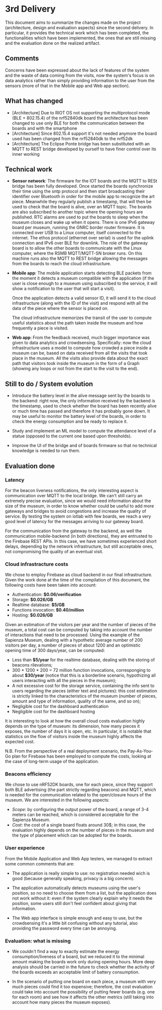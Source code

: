 # 3rd Delivery

This document aims to summarize the changes made on the project (architecture, design and evaluation aspects) since the second delivery. In particular, it provides the technical work which has been completed, the functionalities which have been implemented, the ones that are still missing and the evaluation done on the realized artifact.

## Comments 
Concerns have been expressed about the lack of features of the system and the waste of data coming from the visits, now the system's focus is on data analytics rather than simply providing information to the user from the sensors (more of that in the Mobile app and Web app section). 

## What has changed

- [Architecture] Due to RIOT OS not supporting the multiprotocol mode (BLE + 802.15.4) of the nrf52840dk board the architecture has been changed to use only BLE for both the communication between the boards and with the smartphone
- [Architecture] Since 802.15.4 support it's not needed anymore the board used has been changed from the nrf52840dk to the nrf52dk
- [Architecture] The Eclipse Ponte bridge has been substituted with an MQTT to REST bridge developed by ourself to have finer control over its inner working


## Technical work

- **Sensor network**:
  The firmware for the IOT boards and the MQTT to RESt bridge has been fully developed. 
  Once started the boards synchronize their time using the sntp protocol and then start broadcasting their identifier over Bluetooth in order for the mobile app to recognize the art piece. Meanwhile they regularly publish a timestamp, that will then be used to check that the board is alive, over an MQTT topic. The boards are also subscribed to another topic where the opening hours are published. RTC alarms are used to put the boards to sleep when the museum closes and wake up when it opens.
  There is one IPv6 gateway board per museum, running the GNRC border router firmware. It is connected over USB to a Linux computer, itself connected to the internet. The ethos protocol (ethernet over serial) is used for the uplink connection and IPv6 over BLE for downlink.
  The role of the gateway board is to allow the other boards to communicate with the Linux computer, where the RSMB MQTT/MQTT-SN broker runs.
  On this machine runs also the MQTT to REST bridge allowing the messages from the boards to reach the cloud infrastructure.
  <br/>

- **Mobile app**:
  The mobile application starts detecting BLE packets from the moment it detects a museum compatible with the application (if the user is close enough to a museum using subscribed to the service, it will show a notification to the user that will start a visit).
  
  Once the application detects a valid sensor ID, it will send it to the cloud infrastructure (along with the ID of the visit) and respond with all the data of the piece where the sensor is placed on. 
  
  The cloud infrastructure memorizes the transit of the user to compute useful statistics about the path taken inside the museum and how frequently a piece is visited.
  <br/>

- **Web app**:
  From the feedback received, much bigger importance was given to data analytics and crowdsensing. Specifically: now the cloud infrastructure uses a model to compute how crowded a piece inside a museum can be, based on data received from all the visits that took place in the museum. All the visits also provide data about the exact path that visitors took inside the museum in the form of a Graph (showing any loops or not from the start to the visit to the end).
    
  
## Still to do / System evolution

- Introduce the battery level in the alive message sent by the boards to the backend: right now, the only information received by the backend is the timestamp, used to check whether the board has been recently alive or much time has passed and therefore it has probably gone down. It may be useful to monitor the battery level of the boards, in order to check the energy consumption and be ready to replace it.

- Study and implement an ML model to compute the attendance level of a statue (opposed to the current one based upon thresholds).

 - Improve the UI of the bridge and of boards firmware so that no technical knowledge is needed to run them.


## Evaluation done

### Latency

For the beacon liveness notifications, the only interesting aspect is communication over MQTT to the local bridge. We can't still carry an extremely precise evaluation, since we would need information about the size of the museum, in order to know whether could be useful to add more gateways and bridges to avoid congestions and increase the quality of service. By testing the system on iotlab with few boards, we reach a very good level of latency for the messages arriving to our gateway board.

For the communication from the gateway to the backend, as well the communication mobile-backend (in both directions), they are entrusted to the Firebase REST APIs. In this case, we have sometimes experienced short delays, depending by the network infrastructure, but still acceptable ones, not compromising the quality of an eventual visit.


### Cloud infrastracture costs

We chose to employ Firebase as cloud backend in our final infrastructure. Given the work done at the time of the compilation of this document, the following costs have been taken into account:

  - Authentication: **$0.06/verification**
  - Storage: **$0.026/GB**
  - Realtime database: **$5/GB**
  - Functions invocation: **$0.40/million**
  - Hosting: **$0.026/GB**

Given an estimation of the visitors per year and the number of pieces of the museum, a total cost can be computed by taking into account the number of interactions that need to be processed. Using the example of the Sapienza Museum, dealing with a hypothetic average number of 200 visitors per day, a number of pieces of about 1200 and an optimistic opening time of 300 days/year, can be computed:
  - Less than **$5/year** for the realtime database, dealing with the storing of beacons rilevations;
  - 300 * 1200 * 200 = 72 million function invocations, corresponging to about **$30/year** (notice that this is a borderline scenario, hypothizing all users interacting with all the pieces in the museum);
  - A not excessive cost for the storage service, containing the info sent to users regarding the pieces (either text and pictures): this cost estimation is strictly linked to the characteristics of the museum (number of pieces, amount and type of information, quality of the same, and so on);
  - Negligible cost for the dashboard authentication
  - Negligible cost for the dashboard hosting

It is interesting to look at how the overall cloud costs evaluation highly depends on the type of museum: its dimension, how many pieces it exposes, the number of days it is open, etc. In particular, it is notable that statistics on the flow of visitors inside the museum highly affects the expected cost.

N.B. From the perspective of a real deployment scenario, the Pay-As-You-Go plan for Firebase has been employed to compute the costs, looking at the case of long-term usage of the application.

### Beacons efficiency

We chose to use nRF52DK boards, one for each piece, since they support both BLE advertising (the part strictly regarding beacons) and MQTT, which is needed for the communication related to the open/closure hours of the museum. We are interested in the following aspects:

- *Scope*: by configuring the output power of the board, a range of 3-4 meters can be reached, which is considered acceptable for the Sapienza Museum.
- *Cost*: the cost of a single board floats around 30$; in this case, the evaluation highly depends on the number of pieces in the museum and the type of placement which can be adopted for the boards.


### User experience

From the Mobile Application and Web App testers, we managed to extract some common comments that are:

- The application is really simple to use: no registration needed wich is good (because generally speaking, privacy is a big concern).

-  The application automatically detects museums using the user's position, so no need to choose them from a list, but the application does not work without it: even if the system clearly explain why it needs the position, some users still don't feel confident about giving that information.

- The Web app interface is simple enough and easy to use, but the crowdsensing it's a little bit confusing without any tutorial, also providing the password every time can be annoying. 


### Evaluation: what is missing

- We couldn't find a way to exactly estimate the energy consumption/liveness of a board, but we reduced it to the minimal amount making the boards work only during opening hours. More deep analysis should be carried in the future to check whether the activity of the boards exceeds an acceptable limit of battery consumption.

- In the scenario of putting one board on each piece, a museum with very much pieces could find it too expensive; therefore, the cost evaluation could take into account the possibility of putting fewer boards (e.g. one for each room) and see how it affects the other metrics (still taking into account how many pieces the museum exposes).


